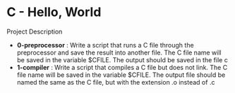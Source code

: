 <h1>C - Hello, World</h1>
<p>Project Description</p>
<ul>
<li><strong>0-preprocessor</strong> : Write a script that runs a C file through the preprocessor and save the result into another file. The C file name will be saved in the variable $CFILE. The output should be saved in the file c</li>
<li><strong>1-compiler</strong> : Write a script that compiles a C file but does not link. The C file name will be saved in the variable $CFILE. The output file should be named the same as the C file, but with the extension .o instead of .c</li>
</ul>
